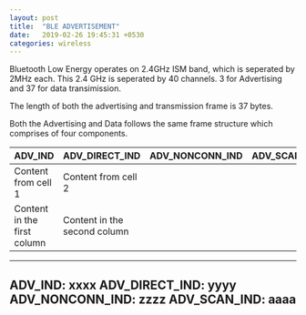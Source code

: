 ```yaml
---
layout: post
title:  "BLE ADVERTISEMENT"
date:   2019-02-26 19:45:31 +0530
categories: wireless
---
```


Bluetooth Low Energy operates on 2.4GHz ISM band, which is seperated by 2MHz each. This 2.4 GHz is seperated by 40 channels.
3 for Advertising and 37 for data transimission.

The length of both the advertising and transmission frame is 37 bytes.

Both the Advertising and Data follows the same frame structure which comprises of four components.

ADV_IND | ADV_DIRECT_IND | ADV_NONCONN_IND | ADV_SCAN_IND
------------ | ------------- | -------------- | ----------
Content from cell 1 | Content from cell 2
Content in the first column | Content in the second column

---
ADV_IND: xxxx
ADV_DIRECT_IND: yyyy
ADV_NONCONN_IND: zzzz
ADV_SCAN_IND: aaaa
---

